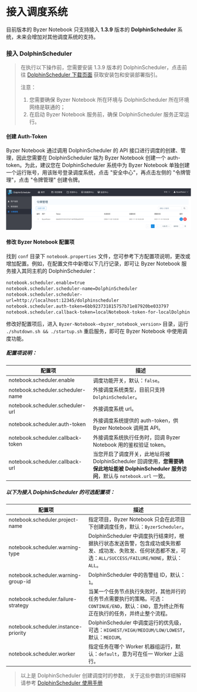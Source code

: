 # 接入调度系统

目前版本的 Byzer Notebook 只支持接入 **1.3.9** 版本的 **DolphinScheduler** 系统，未来会增加对其他调度系统的支持。

### 接入 DolphinScheduler

> 在执行以下操作前，您需要安装 1.3.9 版本的 DolphinScheduler，点击前往 [DolphinScheduler 下载页面](https://dolphinscheduler.apache.org/en-us/download/download.html) 获取安装包和安装部署指引。
>
> 注意：
>
> 1. 您需要确保 Byzer Notebook 所在环境与 DolphinScheduler 所在环境网络是联通的；
> 2. 在启动 Byzer Notebook 服务前，确保 DolphinScheduler 服务正常运行。

#### 创建 Auth-Token

Byzer Notebook 通过调用 DolphinScheduler 的 API 接口进行调度的创建、管理，因此您需要在 DolphinScheduler 端为 Byzer Notebook 创建一个
auth-token。为此，建议您在 DolphinScheduler 系统中为 Byzer Notebook 单独创建一个运行账号，用该账号登录调度系统，点击 "安全中心"，再点击左侧的 "令牌管理"，点击 "令牌管理" 创建令牌。

<p align="center">
    <img src="/byzer-notebook/zh-cn/schedule/images/dolphin_token.png" alt="dolphin_token"  width="800"/>
</p>

#### 修改 Byzer Notebook 配置项

找到 `conf` 目录下 `notebook.properties` 文件，您可参考下方配置项说明，更改或增加配置。例如，在配置文件中新增以下几行记录，即可让 Byzer Notebook 服务接入其同主机的
DolphinScheduler：

```properties
notebook.scheduler.enable=true
notebook.scheduler.scheduler-name=DolphinScheduler
notebook.scheduler.scheduler-url=http://localhost:12345/dolphinscheduler
notebook.scheduler.auth-token=6bb923731815757b71e87920be033797
notebook.scheduler.callback-token=localNotebook-token-for-localDolphin
```

修改好配置项后，进入 `Byzer-Notebook-<byzer_notebook_version>` 目录，运行 `./shutdown.sh && ./startup.sh` 重启服务，即可在 Byzer Notebook
中使用调度功能。

##### 配置项说明：

| 配置项                               | 描述                                                                                                |
|-----------------------------------|---------------------------------------------------------------------------------------------------|
| notebook.scheduler.enable         | 调度功能开关，默认：`false`。                                                                                |
| notebook.scheduler.scheduler-name | 外接调度系统类型，目前只支持 `DolphinScheduler`。                                                                |
| notebook.scheduler.scheduler-url  | 外接调度系统 url。                                                                                       |
| notebook.scheduler.auth-token     | 外接调度系统提供的 auth-token，供 Byzer Notebook 调用其 API。                                                    |
| notebook.scheduler.callback-token | 外接调度系统执行任务时，回调 Byzer Notebook 用的鉴权验证 token。                                                       |
| notebook.scheduler.callback-url   | 当您开启了调度开关，此地址将被 DolphinScheduler 回调使用，**您需要确保此地址能被 DolphinScheduler 服务访问**，默认与 `notebook.url` 一致。 |

##### 以下为接入 DolphinScheduler 的可选配置项：

| 配置项                                  | 描述                                                                                                     |
|--------------------------------------|--------------------------------------------------------------------------------------------------------|
| notebook.scheduler.project-name      | 指定项目，Byzer Notebook 只会在此项目下创建调度任务，默认：`ByzerScheduler`。                                                 |
| notebook.scheduler.warning-type      | DolphinScheduler 中调度执行结束时，根据执行状态发送告警，包含成功或失败都发、成功发、失败发、任何状态都不发，可选：`ALL/SUCCESS/FAILURE/NONE`，默认：`ALL`。 |
| notebook.scheduler.warning-group-id  | DolphinScheduler 中的告警组 ID，默认：`1`。                                                                      |
| notebook.scheduler.failure-strategy  | 当某一个任务节点执行失败时，其他并行的任务节点需要执行的策略。可选：`CONTINUE/END`，默认：`END`，意为终止所有正在执行的任务，并终止整个流程。                       |
| notebook.scheduler.instance-priority | DolphinScheduler 中调度运行的优先级，可选：`HIGHEST/HIGH/MEDIUM/LOW/LOWEST`，默认：`MEDIUM`。                            |
| notebook.scheduler.worker            | 指定任务在哪个 Worker 机器组运行，默认：`default`，意为可在任一 Worker 上运行。                                                   |

> 以上是 DolphinScheduler 创建调度时的参数， 关于这些参数的详细解释请参考 [DolphinScheduler 使用手册](https://dolphinscheduler.apache.org/zh-cn/docs/1.3.9/user_doc/system-manual.html)


